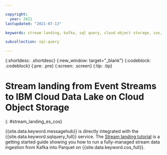 ```yaml
---

copyright:
  year: 2021
lastupdated: "2021-07-13"

keywords: stream landing, kafka, sql query, cloud object storage, cos, data lake

subcollection: sql-query

---
```


{:shortdesc: .shortdesc}
{:new_window: target="_blank"}
{:codeblock: .codeblock}
{:pre: .pre}
{:screen: .screen}
{:tip: .tip}



# Stream landing from Event Streams to IBM Cloud Data Lake on Cloud Object Storage
{: #stream_landing_es_cos}

{{site.data.keyword.messagehub}} is directly integrated with the {{site.data.keyword.sqlquery_full}} service. The [Stream landing tutorial](https://www.ibm.com/cloud/blog/stream-landing-from-event-streams-kafka-service-to-ibm-cloud-data-lake-on-object-storage) 
is a getting started guide showing you how to run a fully-managed stream data ingestion from Kafka into Parquet on {{site.data.keyword.cos_full}}.

